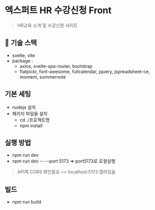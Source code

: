 # 엑스퍼트 HR 수강신청 Front

> HR교육 소개 및 수강신청 사이트

## 🔧 기술 스택

- svelte, vite
- package :
  - axios, svelte-spa-router, bootstrap
  - flatpickr, font-awesome, fullcalendar, jquery, jspreadsheet-ce, moment, summernote

## 기본 세팅

- nodejs 설치
- 패키지 파일들 설치
  - cd ./프로젝트명
  - npm install

## 실행 방법

- npm run dev  
- npm run dev -- --port 5173 => port5173로 로컬실행
> API쪽 CORS 확인필요 => localhost:5173 열려있음

## 빌드

- npm run build
